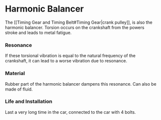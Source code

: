 # Harmonic Balancer
The [[Timing Gear and Timing Belt#Timing Gear|crank pulley]], is also the harmonic balancer. Torsion occurs on the crankshaft from the powers stroke and leads to metal fatigue.

### Resonance
If these torsional vibration is equal to the natural frequency of the crankshaft, it can lead to a worse vibration due to resonance.

### Material
Rubber part of the harmonic balancer dampens this resonance. Can also be made of fluid.

### Life and Installation
Last a very long time in the car, connected to the car with 4 bolts.